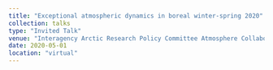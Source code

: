 ```yaml
---
title: "Exceptional atmospheric dynamics in boreal winter-spring 2020"
collection: talks
type: "Invited Talk"
venue: "Interagency Arctic Research Policy Committee Atmosphere Collaboration Team webinar "
date: 2020-05-01
location: "virtual"
---
```

